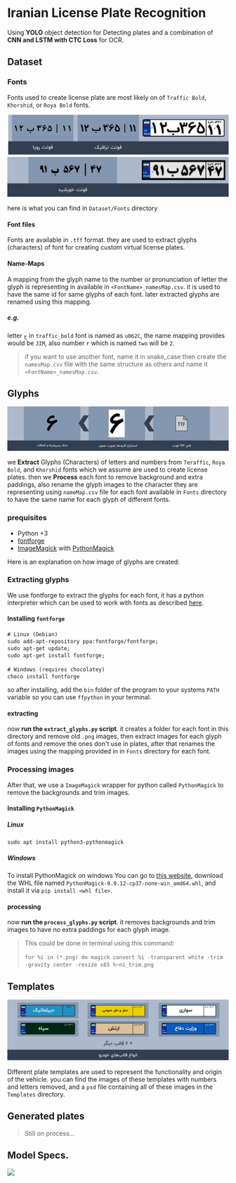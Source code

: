 # Iranian License Plate Recognition

Using **YOLO** object detection for Detecting plates and a combination of **CNN and LSTM with CTC Loss** for OCR.

## Dataset

### Fonts

Fonts used to create license plate are most likely on of `Traffic Bold`, `Khorshid`, or `Roya Bold` fonts.

![](Assets/license_plate_fonts1.png)
![](Assets/license_plate_fonts2.png)

here is what you can find in `Dataset/Fonts` directory

#### Font files

Fonts are available in `.tff` format. they are used to extract glyphs (characters) of font for creating custom virtual license plates.

#### Name-Maps

A mapping from the glyph name to the number or pronunciation of letter the glyph is representing in available in `<FontName>_namesMap.csv`. it is used to have the same id for same glyphs of each font. later extracted glyphs are renamed using this mapping.

##### e.g.

letter `ج` in `traffic_bold` font is named as `u062C`, the name mapping provides would be `JIM`, also number `۲` which is named `two` will be `2`.

> if you want to use another font, name it in snake_case then create the `namesMap.csv` file with the same structure as others and name it `<FontName>_namesMap.csv`.

## Glyphs

![](Assets/extracting_and_processing_glyphs.png)

we **Extract** Glyphs (Characters) of letters and numbers from `Teraffic`, `Roya Bold`, and `Khorshid` fonts which we assume are used to create license plates. then we **Process** each font to remove background and extra paddings, also rename the glyph images to the character they are representing using `nameMap.csv` file for each font available in `Fonts` directory to have the same name for each glyph of different fonts.

### prequisites

- Python +3
- [fontforge](https://github.com/fontforge/fontforge)
- [ImageMagick](https://github.com/ImageMagick/ImageMagick) with  [PythonMagick](https://github.com/ImageMagick/PythonMagick)

Here is an explanation on how image of glyphs are created:

### Extracting glyphs

We use fontforge to extract the glyphs for each font, it has a python interpreter which can be used to work with fonts as described [here](http://fontforge.github.io/en-US/documentation/scripting/python/#Glyph).

#### Installing `fontforge`

```shell
# Linux (Debian)
sudo add-apt-repository ppa:fontforge/fontforge;
sudo apt-get update;
sudo apt-get install fontforge;

# Windows (requires chocolatey)
choco install fontforge
```

so after installing, add the `bin` folder of the program to your systems `PATH` variable so you can use `ffpython` in your terminal.

#### extracting

now **run the `extract_glyphs.py` script**. it creates a folder for each font in this directory and remove old `.png` images, then extract images for each glyph of fonts and remove the ones don't use in plates, after that renames the images using the mapping provided in in `Fonts` directory for each font.

### Processing images

After that, we use a `ImageMagick` wrapper for python called `PythonMagick` to remove the backgrounds and trim images.

#### Installing `PythonMagick`

##### Linux

```shell
sudo apt install python3-pythonmagick
```

##### Windows

To install PythonMagick on windows You can go to [this website](https://www.lfd.uci.edu/~gohlke/pythonlibs/), download the WHL file named `PythonMagick-0.9.12-cp37-none-win_amd64.whl`, and install it via `pip install <whl file>`.

#### processing

now **run the `process_glyphs.py` script**. it removes backgrounds and trim images to have no extra paddings for each glyph image.

> This could be done in terminal using this command:
> 
> `for %i in (*.png) do magick convert %i -transparent white -trim -gravity center -resize x65 %~ni_trim.png`


## Templates

![](Assets/plate_templates.png)

Different plate templates are used to represent the functionality and origin of the vehicle. you can find the images of these templates with numbers and letters removed, and a `psd` file containing all of these images in the `Templates` directory.

## Generated plates

> Still on process...


## Model Specs.

![](https://camo.githubusercontent.com/c756a5d464b9189f0ed72e3b156898c5e056d5f5/687474703a2f2f63732e636d752e6564752f7e79756e7469616e642f4f43522d322e6a7067)